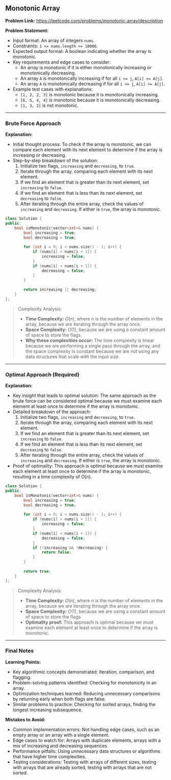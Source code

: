 ## Monotonic Array
**Problem Link:** https://leetcode.com/problems/monotonic-array/description

**Problem Statement:**
- Input format: An array of integers `nums`.
- Constraints: `1 <= nums.length <= 10000`.
- Expected output format: A boolean indicating whether the array is monotonic.
- Key requirements and edge cases to consider:
  - An array is monotonic if it is either monotonically increasing or monotonically decreasing.
  - An array `A` is monotonically increasing if for all `i <= j`, `A[i] <= A[j]`.
  - An array `A` is monotonically decreasing if for all `i <= j`, `A[i] >= A[j]`.
- Example test cases with explanations:
  - `[1, 2, 2, 3]` is monotonic because it is monotonically increasing.
  - `[6, 5, 4, 4]` is monotonic because it is monotonically decreasing.
  - `[1, 3, 2]` is not monotonic.

---

### Brute Force Approach

**Explanation:**
- Initial thought process: To check if the array is monotonic, we can compare each element with its next element to determine if the array is increasing or decreasing.
- Step-by-step breakdown of the solution:
  1. Initialize two flags, `increasing` and `decreasing`, to `true`.
  2. Iterate through the array, comparing each element with its next element.
  3. If we find an element that is greater than its next element, set `increasing` to `false`.
  4. If we find an element that is less than its next element, set `decreasing` to `false`.
  5. After iterating through the entire array, check the values of `increasing` and `decreasing`. If either is `true`, the array is monotonic.

```cpp
class Solution {
public:
    bool isMonotonic(vector<int>& nums) {
        bool increasing = true;
        bool decreasing = true;
        
        for (int i = 0; i < nums.size() - 1; i++) {
            if (nums[i] > nums[i + 1]) {
                increasing = false;
            }
            if (nums[i] < nums[i + 1]) {
                decreasing = false;
            }
        }
        
        return increasing || decreasing;
    }
};
```

> Complexity Analysis:
> - **Time Complexity:** $O(n)$, where $n$ is the number of elements in the array, because we are iterating through the array once.
> - **Space Complexity:** $O(1)$, because we are using a constant amount of space to store the flags.
> - **Why these complexities occur:** The time complexity is linear because we are performing a single pass through the array, and the space complexity is constant because we are not using any data structures that scale with the input size.

---

### Optimal Approach (Required)

**Explanation:**
- Key insight that leads to optimal solution: The same approach as the brute force can be considered optimal because we must examine each element at least once to determine if the array is monotonic.
- Detailed breakdown of the approach:
  1. Initialize two flags, `increasing` and `decreasing`, to `true`.
  2. Iterate through the array, comparing each element with its next element.
  3. If we find an element that is greater than its next element, set `increasing` to `false`.
  4. If we find an element that is less than its next element, set `decreasing` to `false`.
  5. After iterating through the entire array, check the values of `increasing` and `decreasing`. If either is `true`, the array is monotonic.
- Proof of optimality: This approach is optimal because we must examine each element at least once to determine if the array is monotonic, resulting in a time complexity of $O(n)$.

```cpp
class Solution {
public:
    bool isMonotonic(vector<int>& nums) {
        bool increasing = true;
        bool decreasing = true;
        
        for (int i = 0; i < nums.size() - 1; i++) {
            if (nums[i] > nums[i + 1]) {
                increasing = false;
            }
            if (nums[i] < nums[i + 1]) {
                decreasing = false;
            }
            if (!increasing && !decreasing) {
                return false;
            }
        }
        
        return true;
    }
};
```

> Complexity Analysis:
> - **Time Complexity:** $O(n)$, where $n$ is the number of elements in the array, because we are iterating through the array once.
> - **Space Complexity:** $O(1)$, because we are using a constant amount of space to store the flags.
> - **Optimality proof:** This approach is optimal because we must examine each element at least once to determine if the array is monotonic.

---

### Final Notes

**Learning Points:**
- Key algorithmic concepts demonstrated: Iteration, comparison, and flagging.
- Problem-solving patterns identified: Checking for monotonicity in an array.
- Optimization techniques learned: Reducing unnecessary comparisons by returning early when both flags are false.
- Similar problems to practice: Checking for sorted arrays, finding the longest increasing subsequence.

**Mistakes to Avoid:**
- Common implementation errors: Not handling edge cases, such as an empty array or an array with a single element.
- Edge cases to watch for: Arrays with duplicate elements, arrays with a mix of increasing and decreasing sequences.
- Performance pitfalls: Using unnecessary data structures or algorithms that have higher time complexities.
- Testing considerations: Testing with arrays of different sizes, testing with arrays that are already sorted, testing with arrays that are not sorted.